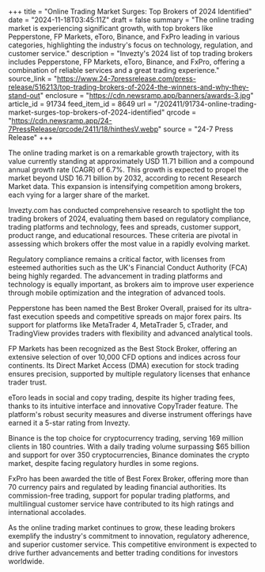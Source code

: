 +++
title = "Online Trading Market Surges: Top Brokers of 2024 Identified"
date = "2024-11-18T03:45:11Z"
draft = false
summary = "The online trading market is experiencing significant growth, with top brokers like Pepperstone, FP Markets, eToro, Binance, and FxPro leading in various categories, highlighting the industry's focus on technology, regulation, and customer service."
description = "Invezty's 2024 list of top trading brokers includes Pepperstone, FP Markets, eToro, Binance, and FxPro, offering a combination of reliable services and a great trading experience."
source_link = "https://www.24-7pressrelease.com/press-release/516213/top-trading-brokers-of-2024-the-winners-and-why-they-stand-out"
enclosure = "https://cdn.newsramp.app/banners/awards-3.jpg"
article_id = 91734
feed_item_id = 8649
url = "/202411/91734-online-trading-market-surges-top-brokers-of-2024-identified"
qrcode = "https://cdn.newsramp.app/24-7PressRelease/qrcode/2411/18/hinthesV.webp"
source = "24-7 Press Release"
+++

<p>The online trading market is on a remarkable growth trajectory, with its value currently standing at approximately USD 11.71 billion and a compound annual growth rate (CAGR) of 6.7%. This growth is expected to propel the market beyond USD 16.71 billion by 2032, according to recent Research Market data. This expansion is intensifying competition among brokers, each vying for a larger share of the market.</p><p>Invezty.com has conducted comprehensive research to spotlight the top trading brokers of 2024, evaluating them based on regulatory compliance, trading platforms and technology, fees and spreads, customer support, product range, and educational resources. These criteria are pivotal in assessing which brokers offer the most value in a rapidly evolving market.</p><p>Regulatory compliance remains a critical factor, with licenses from esteemed authorities such as the UK's Financial Conduct Authority (FCA) being highly regarded. The advancement in trading platforms and technology is equally important, as brokers aim to improve user experience through mobile optimization and the integration of advanced tools.</p><p>Pepperstone has been named the Best Broker Overall, praised for its ultra-fast execution speeds and competitive spreads on major forex pairs. Its support for platforms like MetaTrader 4, MetaTrader 5, cTrader, and TradingView provides traders with flexibility and advanced analytical tools.</p><p>FP Markets has been recognized as the Best Stock Broker, offering an extensive selection of over 10,000 CFD options and indices across four continents. Its Direct Market Access (DMA) execution for stock trading ensures precision, supported by multiple regulatory licenses that enhance trader trust.</p><p>eToro leads in social and copy trading, despite its higher trading fees, thanks to its intuitive interface and innovative CopyTrader feature. The platform's robust security measures and diverse instrument offerings have earned it a 5-star rating from Invezty.</p><p>Binance is the top choice for cryptocurrency trading, serving 169 million clients in 180 countries. With a daily trading volume surpassing $65 billion and support for over 350 cryptocurrencies, Binance dominates the crypto market, despite facing regulatory hurdles in some regions.</p><p>FxPro has been awarded the title of Best Forex Broker, offering more than 70 currency pairs and regulated by leading financial authorities. Its commission-free trading, support for popular trading platforms, and multilingual customer service have contributed to its high ratings and international accolades.</p><p>As the online trading market continues to grow, these leading brokers exemplify the industry's commitment to innovation, regulatory adherence, and superior customer service. This competitive environment is expected to drive further advancements and better trading conditions for investors worldwide.</p>